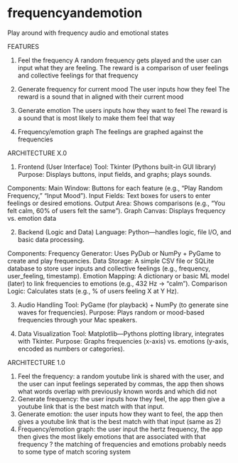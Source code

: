 # frequencyandemotion
Play around with frequency audio and emotional states

FEATURES
1. Feel the frequency
A random frequency gets played and the user can input what they are feeling. 
The reward is a comparison of user feelings and collective feelings for that frequency
 
2. Generate frequency for current mood
The user inputs how they feel
The reward is a sound that in aligned with their current mood
 
3. Generate emotion
The users inputs how they want to feel 
The reward is a sound that is most likely to make them feel that way

4. Frequency/emotion graph
The feelings are graphed against the frequencies
 

ARCHITECTURE X.0

1. Frontend (User Interface)
Tool: Tkinter (Pythons built-in GUI library)
Purpose: Displays buttons, input fields, and graphs; plays sounds.

Components:
Main Window: Buttons for each feature (e.g., “Play Random Frequency,” “Input Mood”).
Input Fields: Text boxes for users to enter feelings or desired emotions.
Output Area: Shows comparisons (e.g., “You felt calm, 60% of users felt the same”).
Graph Canvas: Displays frequency vs. emotion data

2. Backend (Logic and Data)
Language: Python—handles logic, file I/O, and basic data processing.

Components:
Frequency Generator: Uses PyDub or NumPy + PyGame to create and play frequencies.
Data Storage: A simple CSV file or SQLite database to store user inputs and collective feelings (e.g., frequency, user_feeling, timestamp).
Emotion Mapping: A dictionary or basic ML model (later) to link frequencies to emotions (e.g., 432 Hz → “calm”).
Comparison Logic: Calculates stats (e.g., % of users feeling X at Y Hz).

3. Audio Handling
Tool: PyGame (for playback) + NumPy (to generate sine waves for frequencies).
Purpose: Plays random or mood-based frequencies through your Mac speakers.

4. Data Visualization
Tool: Matplotlib—Pythons plotting library, integrates with Tkinter.
Purpose: Graphs frequencies (x-axis) vs. emotions (y-axis, encoded as numbers or categories).


ARCHITECTURE 1.0

1. Feel the frequency: a random youtube link is shared with the user, and the user can input feelings seperated by commas, the app then shows what words overlap with previously known words and which did not
2. Generate frequency: the user inputs how they feel, the app then give a youtube link that is the best match with that input. 
3. Generate emotion: the user inputs how they want to feel, the app then gives a youtube link that is the best match with that input (same as 2)
4. Frequency/emotion graph: the user input the hertz frequency, the app then gives the most likely emotions that are associated with that frequency
? the matching of frequencies and emotions probably needs to some type of match scoring system


